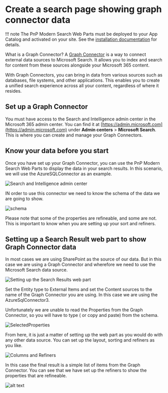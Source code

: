 # Create a search page showing graph connector data

!!! note
    The PnP Modern Search Web Parts must be deployed to your App Catalog and activated on your site. See the [installation documentation](../installation.md) for details.

What is a Graph Connector?
A [Graph Connector](https://learn.microsoft.com/en-us/graph/connecting-external-content-connectors-overview) is a way to connect external data sources to Microsoft Search. It allows you to index and search for content from these sources alongside your Microsoft 365 content.

With Graph Connectors, you can bring in data from various sources such as databases, file systems, and other applications. This enables you to create a unified search experience across all your content, regardless of where it resides.


## Set up a Graph Connector
You must have access to the Search and Intelligence admin center in the Microsoft 365 admin center. You can find it at [https://admin.microsoft.com](https://admin.microsoft.com) under **Admin centers** > **Microsoft Search**.
This is where you can create and manage your Graph Connectors. 

## Know your data before you start

Once you have set up your Graph Connector, you can use the PnP Modern Search Web Parts to display the data in your search results.
In this scenario, we will use the AzureSQLConnector as an example.


![Search and Intelligence admin center](../scenarios/assets/Create-a-search-page-showing-graph-connector-data/GraphConnectors.png "Search and Intelligence admin center")

IN order to use this connector we need to know the schema of the data we are going to show.

![schema](../scenarios/assets/Create-a-search-page-showing-graph-connector-data/Schema_for_graph_connector.png "Schema for graph connector")

Please note that some of the properties are refineable, and some are not. This is important to know when you are setting up your sort and refiners.

## Setting up a Search Result web part to show Graph Connector data

In most cases we are using SharePoint as the source of our data. But in this case we are using a Graph Connector and wherefore we need to use the Microsoft Search data source.

![Setting up the Search Results web part](../scenarios/assets/Create-a-search-page-showing-graph-connector-data/Results_wp_setup1.png "Setting up the Search Results web part")

Set the Entity type to External Items and set the Content sources to the name of the Graph Connector you are using. In this case we are using the AzureSqlConnector3.

Unfortunately we are unable to read the Properties from the Graph Connector, so you will have to type ( or copy and paste) from the schema.

![SelectedProperties](../scenarios/assets/Create-a-search-page-showing-graph-connector-data/SelectedProperties.png "Selected Properties")


From here, it is just a matter of setting up the web part as you would do with any other data source. You can set up the layout, sorting and refiners as you like.

![](../scenarios/assets/Create-a-search-page-showing-graph-connector-data/columnsAndRefiners.png "Columns and Refiners")

In this case the final result is a simple list of items from the Graph Connector. You can see that we have set up the refiners to show the properties that are refineable.

![alt text](../scenarios/assets/Create-a-search-page-showing-graph-connector-data/FinalResult.png "Final Result")